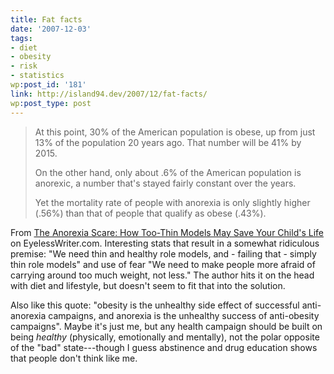 ```yaml
---
title: Fat facts
date: '2007-12-03'
tags:
- diet
- obesity
- risk
- statistics
wp:post_id: '181'
link: http://island94.dev/2007/12/fat-facts/
wp:post_type: post
---
```


<blockquote>
At this point, 30% of the American population is obese, up from just 13% of the population 20 years ago. That number will be 41% by 2015.

On the other hand, only about .6% of the American population is anorexic, a number that's stayed fairly constant over the years.


Yet the mortality rate of people with anorexia is only slightly higher (.56%) than that of people that qualify as obese (.43%). 
</blockquote>

From <a href="http://www.eyelesswriter.com/articles.php?articleid=anorexia">The Anorexia Scare: How Too-Thin Models May Save Your Child's Life</a> on EyelessWriter.com.  Interesting stats that result in a somewhat ridiculous premise: "We need thin and healthy role models, and - failing that - simply thin role models" and use of fear "We need to make people more afraid of carrying around too much weight, not less."  The author hits it on the head with diet and lifestyle, but doesn't seem to fit that into the solution.

Also like this quote: "obesity is the unhealthy side effect of successful anti-anorexia campaigns, and anorexia is the unhealthy success of anti-obesity campaigns".  Maybe it's just me, but any health campaign should be built on being *healthy* (physically, emotionally and mentally), not the polar opposite of the "bad"  state---though I guess abstinence and drug education shows that people don't think like me.
